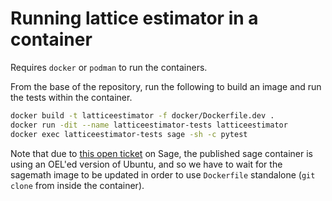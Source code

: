 # Running lattice estimator in a container

Requires `docker` or `podman` to run the containers.

From the base of the repository, run the following to build an image and run the
tests within the container.

```bash
docker build -t latticeestimator -f docker/Dockerfile.dev .
docker run -dit --name latticeestimator-tests latticeestimator
docker exec latticeestimator-tests sage -sh -c pytest
```

Note that due to [this open
ticket](https://trac.sagemath.org/ticket/34242#comment:20) on Sage, the
published sage container is using an OEL'ed version of Ubuntu, and so we have
to wait for the sagemath image to be updated in order to use `Dockerfile`
standalone (`git clone` from inside the container).

